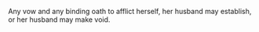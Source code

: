 Any vow and any binding oath to afflict herself, her husband may establish, or her husband may make void.
